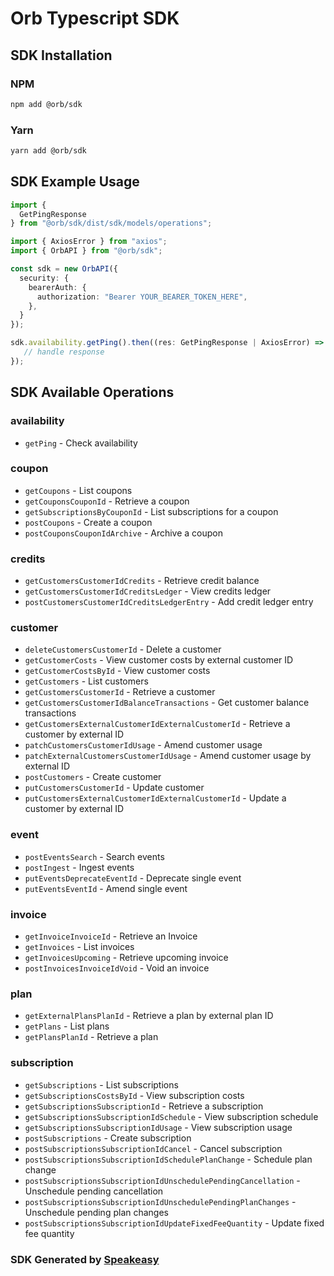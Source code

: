 # Orb Typescript SDK

<!-- Start SDK Installation -->
## SDK Installation

### NPM

```bash
npm add @orb/sdk
```

### Yarn

```bash
yarn add @orb/sdk
```
<!-- End SDK Installation -->

## SDK Example Usage
<!-- Start SDK Example Usage -->
```typescript
import {
  GetPingResponse 
} from "@orb/sdk/dist/sdk/models/operations";

import { AxiosError } from "axios";
import { OrbAPI } from "@orb/sdk";

const sdk = new OrbAPI({
  security: {
    bearerAuth: {
      authorization: "Bearer YOUR_BEARER_TOKEN_HERE",
    },
  }
});

sdk.availability.getPing().then((res: GetPingResponse | AxiosError) => {
   // handle response
});
```
<!-- End SDK Example Usage -->

<!-- Start SDK Available Operations -->
## SDK Available Operations


### availability

* `getPing` - Check availability

### coupon

* `getCoupons` - List coupons
* `getCouponsCouponId` - Retrieve a coupon
* `getSubscriptionsByCouponId` - List subscriptions for a coupon
* `postCoupons` - Create a coupon
* `postCouponsCouponIdArchive` - Archive a coupon

### credits

* `getCustomersCustomerIdCredits` - Retrieve credit balance
* `getCustomersCustomerIdCreditsLedger` - View credits ledger
* `postCustomersCustomerIdCreditsLedgerEntry` - Add credit ledger entry

### customer

* `deleteCustomersCustomerId` - Delete a customer
* `getCustomerCosts` - View customer costs by external customer ID
* `getCustomerCostsById` - View customer costs
* `getCustomers` - List customers
* `getCustomersCustomerId` - Retrieve a customer
* `getCustomersCustomerIdBalanceTransactions` - Get customer balance transactions
* `getCustomersExternalCustomerIdExternalCustomerId` - Retrieve a customer by external ID
* `patchCustomersCustomerIdUsage` - Amend customer usage
* `patchExternalCustomersCustomerIdUsage` - Amend customer usage by external ID
* `postCustomers` - Create customer
* `putCustomersCustomerId` - Update customer
* `putCustomersExternalCustomerIdExternalCustomerId` - Update a customer by external ID

### event

* `postEventsSearch` - Search events
* `postIngest` - Ingest events
* `putEventsDeprecateEventId` - Deprecate single event
* `putEventsEventId` - Amend single event

### invoice

* `getInvoiceInvoiceId` - Retrieve an Invoice
* `getInvoices` - List invoices
* `getInvoicesUpcoming` - Retrieve upcoming invoice
* `postInvoicesInvoiceIdVoid` - Void an invoice

### plan

* `getExternalPlansPlanId` - Retrieve a plan by external plan ID
* `getPlans` - List plans
* `getPlansPlanId` - Retrieve a plan

### subscription

* `getSubscriptions` - List subscriptions
* `getSubscriptionsCostsById` - View subscription costs
* `getSubscriptionsSubscriptionId` - Retrieve a subscription
* `getSubscriptionsSubscriptionIdSchedule` - View subscription schedule
* `getSubscriptionsSubscriptionIdUsage` - View subscription usage
* `postSubscriptions` - Create subscription
* `postSubscriptionsSubscriptionIdCancel` - Cancel subscription
* `postSubscriptionsSubscriptionIdSchedulePlanChange` - Schedule plan change
* `postSubscriptionsSubscriptionIdUnschedulePendingCancellation` - Unschedule pending cancellation
* `postSubscriptionsSubscriptionIdUnschedulePendingPlanChanges` - Unschedule pending plan changes
* `postSubscriptionsSubscriptionIdUpdateFixedFeeQuantity` - Update fixed fee quantity
<!-- End SDK Available Operations -->

### SDK Generated by [Speakeasy](https://docs.speakeasyapi.dev/docs/using-speakeasy/client-sdks)
